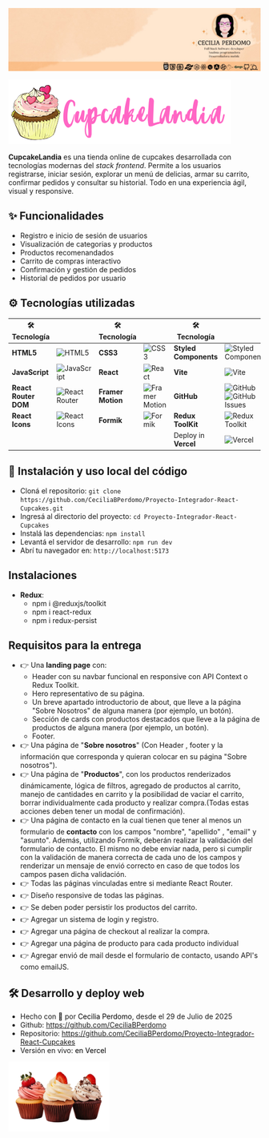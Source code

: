 <p align="center"><a href="https://www.linkedin.com/in/cecilia-perdomo/" style="text-decoration: none; color: black">

![CeciliaPerdomo](image.png)

</a></p>

<p align="start">
    <img src="./src/assets/LogoCupcakeLandia.png">
</p>

**CupcakeLandia** es una tienda online de cupcakes desarrollada con tecnologías modernas del *stack frontend*. Permite a los usuarios registrarse, iniciar sesión, explorar un menú de delicias, armar su carrito, confirmar pedidos y consultar su historial. Todo en una experiencia ágil, visual y responsive.

## ✨ Funcionalidades
- Registro e inicio de sesión de usuarios
- Visualización de categorias y productos
- Productos recomenandados
- Carrito de compras interactivo
- Confirmación y gestión de pedidos
- Historial de pedidos por usuario

## ⚙️ Tecnologías utilizadas
| 🛠️ Tecnología          |            | 🛠️ Tecnología          |          |  🛠️ Tecnología          |        |
|---------------------|-----------------------------------------|---------------------|-----------------------------------------| ---------------------|-----------------------------------------|
| **HTML5**  | ![HTML5](https://img.shields.io/badge/HTML5-E34F26?style=flat&logo=html5&logoColor=white) | **CSS3**  | ![CSS3](https://img.shields.io/badge/CSS3-1572B6?style=flat&logo=css3&logoColor=white)  | **Styled Components** | ![Styled Components](https://img.shields.io/badge/Styled--Components-DB7093?style=flat&logo=styled-components&logoColor=white) |
| **JavaScript** | ![JavaScript](https://img.shields.io/badge/JavaScript-F7DF1E?style=flat&logo=javascript&logoColor=black) | **React**   | ![React](https://img.shields.io/badge/React-20232A?style=flat&logo=react&logoColor=61DAFB) | **Vite**  | ![Vite](https://img.shields.io/badge/Vite-646CFF?style=flat&logo=vite&logoColor=white) |
| **React Router DOM** | ![React Router](https://img.shields.io/badge/React_Router-CA4245?style=flat&logo=react-router&logoColor=white) | **Framer Motion** | ![Framer Motion](https://img.shields.io/badge/Framer_Motion-0055FF?style=flat&logo=framer&logoColor=white) | **GitHub** | ![GitHub](https://img.shields.io/badge/GitHub-181717?style=flat&logo=github&logoColor=white) ![GitHub Issues](https://img.shields.io/badge/GitHub_Issues-FF3366?style=flat&logo=github&logoColor=white) 
| **React Icons** | ![React Icons](https://img.shields.io/badge/React_Icons-61DAFB?style=flat&logo=react&logoColor=white) | **Formik** | ![Formik](https://img.shields.io/badge/Formik-0A4D8C?style=flat&logo=formik&logoColor=white) | **Redux ToolKit** | ![Redux Toolkit](https://img.shields.io/badge/Redux--Toolkit-764ABC?style=flat&logo=redux&logoColor=white) | 
| | | | | Deploy in **Vercel** | ![Vercel](https://img.shields.io/badge/Vercel-000?style=flat&logo=vercel&logoColor=white) |

## 🚀 Instalación y uso local del código
- Cloná el repositorio: `git clone https://github.com/CeciliaBPerdomo/Proyecto-Integrador-React-Cupcakes.git` 
- Ingresá al directorio del proyecto: `cd Proyecto-Integrador-React-Cupcakes`
- Instalá las dependencias: `npm install`
- Levantá el servidor de desarrollo: `npm run dev`
- Abrí tu navegador en: `http://localhost:5173`

## Instalaciones
- **Redux**:
    - npm i @reduxjs/toolkit
    - npm i react-redux
    - npm i redux-persist

## Requisitos para la entrega
- 👉 Una **landing page** con:
    - Header con su navbar funcional en responsive con API Context o Redux Toolkit.
    - Hero representativo de su página.
    - Un breve apartado introductorio de about, que lleve a la página "Sobre Nosotros" de alguna manera (por ejemplo, un botón).
    - Sección de cards con productos destacados que lleve a la página de productos de alguna manera (por ejemplo, un botón).
    - Footer.
- 👉 Una página de "**Sobre nosotros**" (Con Header , footer y la información que corresponda y quieran colocar en su página "Sobre nosotros").
- 👉 Una página de "**Productos**", con los productos renderizados dinámicamente, lógica de filtros, agregado de productos al carrito, manejo de cantidades en carrito y la posibilidad de vaciar el carrito, borrar individualmente cada producto y realizar compra.(Todas estas acciones deben tener un modal de confirmación).
- 👉 Una página de contacto en la cual tienen que tener al menos un formulario de **contacto** con los campos "nombre", "apellido" , "email" y "asunto". Además, utilizando Formik, deberán realizar la validación del formulario de contacto. El mismo no debe enviar nada, pero si cumplir con la validación de manera correcta de cada uno de los campos y renderizar un mensaje de envió correcto en caso de que todos los campos pasen dicha validación.
- 👉 Todas las páginas vinculadas entre si mediante React Router.
- 👉 Diseño responsive de todas las páginas.
- 👉 Se deben poder persistir los productos del carrito.
- 👉 Agregar un sistema de login y registro.
- 👉 Agregar una página de checkout al realizar la compra.
- 👉 Agregar una página de producto para cada producto individual
- 👉 Agregar envió de mail desde el formulario de contacto, usando API's como emailJS.

## 🛠️ Desarrollo y deploy web
- Hecho con 💙​ por <a href="https://www.linkedin.com/in/cecilia-perdomo/" style="text-decoration: none; color: black">Cecilia Perdomo</a>, desde el 29 de Julio de 2025
- Github: <a href="https://github.com/CeciliaBPerdomo" style="text-decoration: none; color: black">https://github.com/CeciliaBPerdomo</a>
- Repositorio: <a href="https://github.com/CeciliaBPerdomo/Proyecto-Integrador-React-Cupcakes" style="text-decoration: none; color: black">https://github.com/CeciliaBPerdomo/Proyecto-Integrador-React-Cupcakes</a>
- Versión en vivo: <a href="https://proyecto-integrador-react-cupcakes.vercel.app/" style="text-decoration: none; color: black">en Vercel</a>

<p align="start">
    <img src="./src/assets/cupcakes/hero.png" style="width: 40%;">
</p>